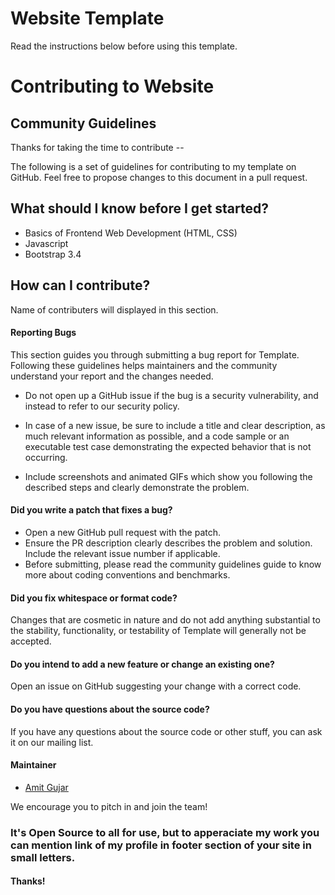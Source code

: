 # Website Template

Read the instructions below before using this template.

<!-- !to be add later -->

# Contributing to Website

## Community Guidelines

Thanks for taking the time to contribute --

The following is a set of guidelines for contributing to my template on GitHub. Feel free to propose changes to this document in a pull request.

## What should I know before I get started?

- Basics of Frontend Web Development (HTML, CSS)
- Javascript
- Bootstrap 3.4

## How can I contribute?

Name of contributers will displayed in this section.

#### **Reporting Bugs**

This section guides you through submitting a bug report for Template. Following these guidelines helps maintainers and the community understand your report and the changes needed.

- Do not open up a GitHub issue if the bug is a security vulnerability, and instead to refer to our security policy.

- In case of a new issue, be sure to include a title and clear description, as much relevant information as possible, and a code sample or an executable test case demonstrating the expected behavior that is not occurring.
- Include screenshots and animated GIFs which show you following the described steps and clearly demonstrate the problem.

#### **Did you write a patch that fixes a bug?**

- Open a new GitHub pull request with the patch.
- Ensure the PR description clearly describes the problem and solution. Include the relevant issue number if applicable.
- Before submitting, please read the community guidelines guide to know more about coding conventions and benchmarks.

#### **Did you fix whitespace or format code?**

Changes that are cosmetic in nature and do not add anything substantial to the stability, functionality, or testability of Template will generally not be accepted.

#### **Do you intend to add a new feature or change an existing one?**

Open an issue on GitHub suggesting your change with a correct code.

#### **Do you have questions about the source code?**

If you have any questions about the source code or other stuff, you can ask it on our mailing list.

#### **Maintainer**

- [Amit Gujar](https://github.com/AmitGujar)

We encourage you to pitch in and join the team!

### It's Open Source to all for use, but to apperaciate my work you can mention link of my profile in footer section of your site in small letters.

#### Thanks!
